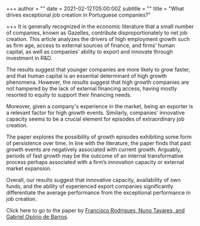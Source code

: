 +++
author = ""
date = 2021-02-12T05:00:00Z
subtitle = ""
title = "What drives exceptional job creation in Portuguese companies?"

+++
It is generally recognized in the economic literature that a small number of companies, known as Gazelles, contribute disproportionately to net job creation. This article analyzes the drivers of high employment growth such as firm age, access to external sources of finance, and firms’ human capital, as well as companies' ability to export and innovate through investment in R&D.

The results suggest that younger companies are more likely to grow faster, and that human capital is an essential determinant of high growth phenomena. However, the results suggest that high growth companies are not hampered by the lack of external financing access, having mostly resorted to equity to support their financing needs.

Moreover, given a company's experience in the market, being an exporter is a relevant factor for high growth events. Similarly, companies' innovative capacity seems to be a crucial element for episodes of extraordinary job creation.

The paper explores the possibility of growth episodes exhibiting some form of persistence over time. In line with the literature, the paper finds that past growth events are negatively associated with current growth. Arguably, periods of fast growth may be the outcome of an internal transformative process perhaps associated with a firm’s innovation capacity or external market expansion.

Overall, our results suggest that innovative capacity, availability of own funds, and the ability of experienced export companies significantly differentiate the average performance from the exceptional performance in job creation.

Click here to go to the paper by [Francisco Rodrigues, Nuno Tavares, and Gabriel Osório de Barros](https://link.springer.com/article/10.1007/s10258-020-00172-6).